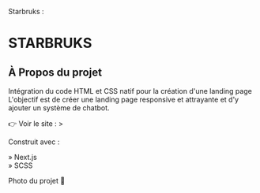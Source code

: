
Starbruks :
# STARBRUKS 
## À Propos du projet

Intégration du code HTML et CSS natif pour la création d'une landing page 
L'objectif est de créer une landing page responsive et attrayante et d'y ajouter un système de chatbot.


👉 Voir le site : >

Construit avec :

» Next.js </br>
» SCSS 

Photo du projet 📸
